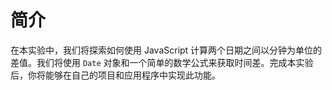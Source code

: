 # 简介

在本实验中，我们将探索如何使用 JavaScript 计算两个日期之间以分钟为单位的差值。我们将使用 `Date` 对象和一个简单的数学公式来获取时间差。完成本实验后，你将能够在自己的项目和应用程序中实现此功能。
